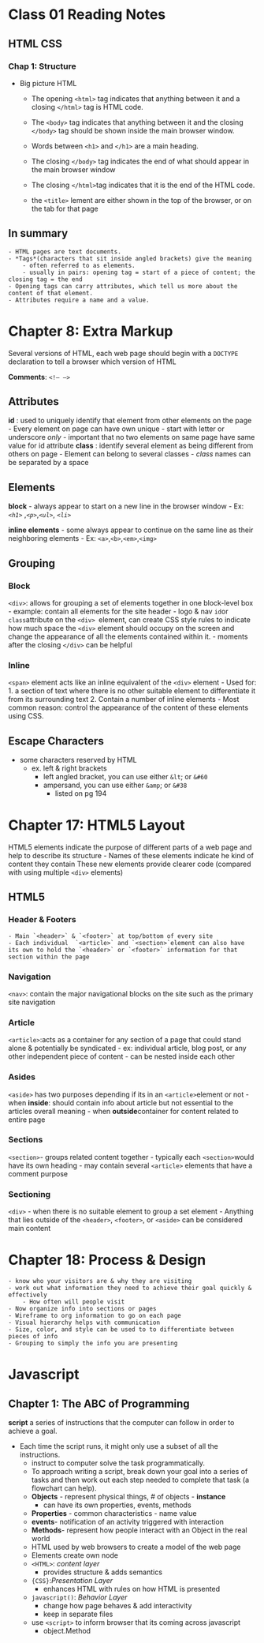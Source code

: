 # Class 01 Reading Notes

## HTML CSS

### Chap 1: Structure

- Big picture HTML

	- The opening `<html>` tag indicates that anything between it and a closing `</html>` tag is HTML code. 

	- The `<body>` tag indicates that anything between it and the closing `</body>` tag should be shown inside the main browser window. 

	- Words between  `<h1>` and `</h1>` are a main heading. 

	- The closing `</body>` tag indicates the end of what should appear in the main browser window

	- The closing `</html>`tag indicates that it is the end of the HTML code. 

	- the `<title>` lement are either shown in the top of the browser, or on the tab for that page 

## In summary
	- HTML pages are text documents. 
	- *Tags*(characters that sit inside angled brackets) give the meaning
		- often referred to as elements. 
		- usually in pairs: opening tag = start of a piece of content; the closing tag = the end
	- Opening tags can carry attributes, which tell us more about the content of that element. 
	- Attributes require a name and a value. 


# Chapter 8: Extra Markup
Several versions of HTML, each web page should begin with a `DOCTYPE` declaration to tell a browser which version of HTML 

**Comments**:  `<!— —>`

## Attributes

**id** :  used to uniquely identify that element from other elements on the page
	- Every element on page can have own unique
	- start with letter or underscore *only*
	- important that no two elements on same page have same value for id attribute
**class** :  identify several element as being different from others on page
	- Element can belong to several classes
	- *class* names can be separated by a space

## Elements
**block** - always appear to start on a new line in the browser window
	- Ex: *`<h1>`* ,*`<p>`*,*`<ul>`*, *`<li>`*

**inline elements** - some always appear to continue on the same line as their neighboring elements
	- Ex: `<a>`,`<b>`,`<em>`,`<img>`

## Grouping
### Block
`<div>`: allows for grouping a set of elements together in one block-level box
	- example: contain all elements for the site header - logo & nav
 `id`or `class`attribute on the `<div> `element, can create
CSS style rules to indicate how much space the `<div>` element should occupy on the screen and change the appearance of all the elements contained within it.
	- moments after the closing `</div>` can be helpful 

### Inline
`<span>` element acts like an inline equivalent of the `<div>` element 
	- Used for:
		1.  a section of text where there is no other suitable element to differentiate it from its surrounding text 
		2. Contain a number of inline elements 
	- Most common reason: control the appearance of the content of these elements using CSS. 
## Escape Characters
	
  - some characters reserved by HTML
	- ex. left & right brackets
		- left angled bracket, you can use either `&lt`; or `&#60`
		- ampersand, you can use either `&amp`; or `&#38`
			- listed on pg 194


# Chapter 17: HTML5 Layout
HTML5 elements indicate the purpose of different parts of a web page and help to describe its structure
	- Names of these elements indicate he kind of content they contain 
These new elements provide clearer code (compared with using multiple `<div>` elements)

## HTML5

### Header & Footers
	- Main `<header>` & `<footer>` at top/bottom of every site
	- Each individual  `<article>` and `<section>`element can also have its own to hold the `<header>` or `<footer>` information for that section within the page 
### Navigation
`<nav>`: contain the major navigational blocks on the site such as the primary site navigation
### Article
`<article>`:acts as a container for any section of a page that could stand alone & potentially be syndicated
	- ex: individual article, blog post, or any other independent piece of content
	- can be nested inside each other
### Asides
`<aside>` has two purposes depending if its in an `<article>`element or not
	- when **inside**: should contain info about article but not essential to the articles overall meaning
	- when **outside**container for content related to entire page
### Sections
`<section>`- groups related content together
	- typically each `<section>`would have its own heading
	- may contain several `<article>` elements that have a comment purpose
### Sectioning
`<div>` - when there is no suitable element to group a set element
	- Anything that lies outside of the `<header>`, `<footer>`, or `<aside>` can be considered main content


# Chapter 18: Process & Design
	- know who your visitors are & why they are visiting
	- work out what information they need to achieve their goal quickly & effectively
		- How often will people visit
	- Now organize info into sections or pages
	- Wireframe to org information to go on each page
	- Visual hierarchy helps with communication
	- Size, color, and style can be used to to differentiate between pieces of info
	- Grouping to simply the info you are presenting



# Javascript 
## Chapter 1: The ABC of Programming

 **script** a series of instructions that the computer can follow in order to achieve a goal. 
- Each time the script runs, it might only use a subset of all the instructions. 
	- instruct to computer solve the task programmatically. 
	- To approach writing a script, break down your goal into a series of tasks and then work out each step needed to complete that task (a flowchart can help).
	- **Objects** - represent physical things, # of objects - **instance**
		- can have its own properties, events, methods
	- **Properties** - common characteristics - name value
	-  **events**- notification of an activity triggered with interaction
	-  **Methods**- represent how people interact with an Object in the real world
	- HTML used by web browsers to create a model of the web page
	- Elements create own node
	- `<HTML>`: *content* *layer*
		- provides structure & adds semantics
	- `{CSS}`:*Presentation* *Layer*
		- enhances HTML with rules on how HTML is presented
	- `javascript()`: *Behavior* *Layer*
		- change how page behaves & add interactivity
		- keep in separate files 
    - use `<script>` to inform browser that its coming across javascript
		- object.Method
